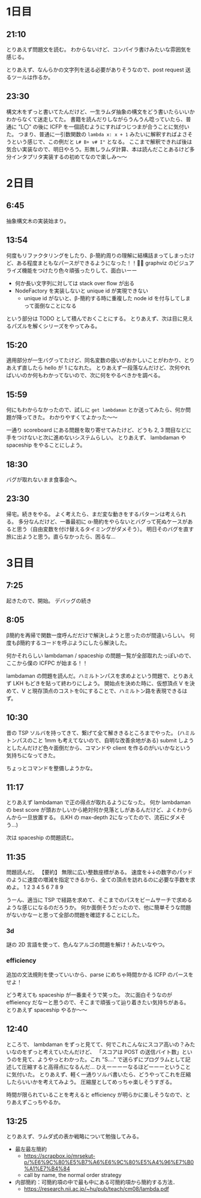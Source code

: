 # 1日目

## 21:10

とりあえず問題文を読む。
わからないけど、コンパイラ書けみたいな雰囲気を感じる。

とりあえず、なんらかの文字列を送る必要がありそうなので、post request 送るツールは作るか。

## 23:30

構文木をずっと書いてたんだけど、一生ラムダ抽象の構文をどう書いたらいいかわからなくて迷走してた。
書籍を読んだりしながらうんうん唸っていたら、普通に "L〇" の後に ICFP を一個読むようにすればつじつまが合うことに気付いた。
つまり、普通に一引数関数の `lambda x: x + 1` みたいに解釈すればよさそうという感じで、この例だと `L# B+ v# I"` となる。
ここまで解釈できれば後は気合い実装なので、明日やろう。形無しラムダ計算、本は読んだことあるけど多分インタプリタ実装するの初めてなので楽しみ～～

# 2日目

## 6:45

抽象構文木の実装始まり。

## 13:54

何度もリファクタリングをしたり、β-簡約周りの理解に結構詰まってしまったけど、ある程度まともなパースができるようになった！！🎉🎉
graphviz のビジュアライズ機能をつけたり色々頑張ったりして、面白いーー

- 何か長い文字列に対しては stack over flow が出る
- NodeFactory を実装しないと unique id が実現できない
    - unique id がないと、β-簡約する時に重複した node id を付与してしまって面倒なことになる

という部分は TODO として積んでおくことにする。
とりあえず、次は目に見えるパズルを解くシリーズをやってみる。

## 15:20

適用部分が一生バグってたけど、同名変数の扱いがおかしいことがわかり、とりあえず直したら hello が 1 になれた。
とりあえず一段落なんだけど、次何やればいいのか何もわかってないので、次に何をやるべきかを調べる。

## 15:59

何にもわからなかったので、試しに `get lambdaman` とか送ってみたら、何か問題が降ってきた。
わかりやすくてよかった～～

一通り scoreboard にある問題を取り寄せてみたけど、どうも 2, 3 問目などに手をつけないと次に進めないシステムらしい。
とりあえず、 lambdaman や spaceship をやることにしよう。

## 18:30

バグが取れないまま食事会へ。

## 23:30

帰宅。続きをやる。
よく考えたら、まだ変な動きをするパターンは考えられる。
多分なんだけど、一番最初に α-簡約をやらないとバグって死ぬケースがあると思う（自由変数を付け替えるタイミングがダメそう）。
明日そのバグを直す旅に出ようと思う。直らなかったら、困るな…

# 3日目

## 7:25

起きたので、開始。
デバッグの続き

## 8:05

β簡約を再帰で関数一度呼んだだけで解決しようと思ったのが間違いらしい。
何度もβ簡約するコードを呼ぶようにしたら解決した。

何かそれらしい lambdaman / spaceship の問題一覧が全部取れたっぽいので、ここから僕の ICFPC が始まる！！

lambdaman の問題を読んだ。ハミルトンパスを求めよという問題で、とりあえず LKH もどきを貼って終わりにしよう。
開始点を決めた時に、仮想頂点 V を決めて、V と現存頂点のコストを0にすることで、ハミルトン路を表現できるはず。

## 10:30

昔の TSP ソルバを持ってきて、繋げて全て解ききるところまでやった。
(ハミルトンパスのこと 1mm も考えてないので、自明な改善余地がある)
submit しようとしたんだけど色々面倒だから、コマンドや client を作るのがいいかなという気持ちになってきた。

ちょっとコマンドを整備しようかな。

## 11:17

とりあえず lambdaman で正の得点が取れるようになった。
何か lambdaman の best score が頭おかしいから絶対何か見落としがあるんだけど、よくわからんから一旦放置する。
(LKH の max-depth 2になってたので、流石にダメそう…)

次は spaceship の問題読む。

## 11:35

問題読んだ。
【要約】
無限に広い整数座標がある。
速度を↓↓の数字のパッドのように速度の増減を指定できるから、全ての頂点を訪れるのに必要な手数を求めよ。
1 2 3
4 5 6
7 8 9

うーん、適当に TSP で経路を求めて、そこまでのパスをビームサーチで求めるような感じになるのだろうか。
何か面倒そうだったので、他に簡単そうな問題がないかなーと思って全部の問題を確認することにした。

### 3d

謎の 2D 言語を使って、色んなアルゴの問題を解け！みたいなやつ。

### efficiency

追加の文法規則を使っていいから、parse にめちゃ時間かかる ICFP のパースをせよ！

どう考えても spaceship が一番楽そうで笑った。
次に面白そうなのが effieiency だなーと思うので、そこまで頑張って辿り着きたい気持ちがある。
とりあえず spaceship やるか～～

## 12:40

ところで、 lambdaman をずっと見てて、何でこれこんなにスコア高いの？みたいなのをずっと考えていたんだけど、
「スコアは POST の送信バイト数」というのを見て、ようやっとわかった。これ "S...." で送らずにプログラムとして記述して圧縮すると高得点になるんだ…
ひえーーーーなるほどーーーということに気付いた。
とりあえず、軽く一通りソルバ書いたら、どうやってこれを圧縮したらいいかを考えてみよう。
圧縮屋としてめっちゃ楽しそうすぎる。

時間が限られていることを考えると efficiency が明らかに楽しそうなので、とりあえずこっちやるか。

## 13:25

とりあえず、ラムダ式の表か戦略について勉強してみる。

* 最左最左簡約
    * https://scrapbox.io/mrsekut-p/%E6%9C%80%E5%B7%A6%E6%9C%80%E5%A4%96%E7%B0%A1%E7%B4%84
    * call by name, the normal order strategy
* 内部簡約：可簡約項の中で最も中にある可簡約項から簡約する方法．
    * https://research.nii.ac.jp/~hu/pub/teach/cm08/lambda.pdf
    